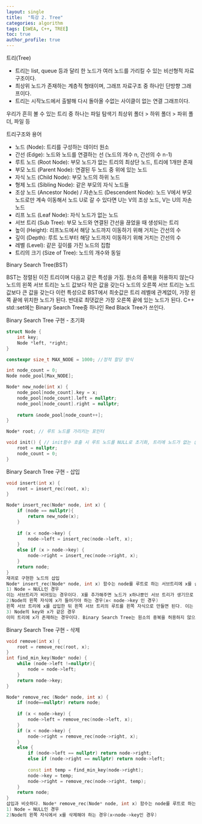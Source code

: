 ```yaml
---
layout: single
title:  "특강 2. Tree"
categories: algorithm
tags: [SWEA, C++, TREE]
toc: true
author_profile: true
---
```


트리(Tree)

- 트리는 list, queue 등과 달리 한 노드가 여러 노드를 가리킬 수 있는 비선형적 자료구조이다.
- 최상위 노드가 존재하는 계층적 형태이며, 그래프 자료구조 중 하나인 단방향 그래프이다.
- 트리는 시작노드에서 출발해 다시 돌아올 수없는 사이클이 없는 연결 그래프이다.

우리가 흔히 볼 수 있는 트리 중 하나는 파일 탐색기
최상위 폴더 > 하위 폴더 > 파위 폴더, 파일 등



트리구조와 용어

- 노드 (Node): 트리를 구성하는 데이터 원소
- 간선 (Edge): 노드와 노드를 연결하는 선 (노드의 개수 n, 간선의 수 n-1)
- 루트 노드 (Root Node): 부모 노드가 없는 트리의 최상단 노드, 트리에 1개만 존재
- 부모 노드 (Parent Node): 연결된 두 노드 중 위에 있는 노드
- 자식 노드 (Child Node): 부모 노드의 하위 노드
- 형제 노드 (Sibling Node): 같은 부모의 자식 노드들
- 조상 노드 (Ancestor Node) / 자손노드 (Descendent Node): 노드 V에서 부모 노드로만 계속 이동해서 노드 U로 갈 수 있다면 U는 V의 조상 노드, V는 U의 자손 노드
- 리프 노드 (Leaf Node): 자식 노드가 없는 노드
- 서브 트리 (Sub Tree): 부모 노드와 연결된 간선을 끊었을 때 생성되는 트리
- 높이 (Height): 리프노드에서 해당 노드까지 이동하기 위해 거치는 간선의 수
- 깊이 (Depth): 루트 노드부터 해당 노드까지 이동하기 위해 거치는 간선의 수
- 레벨 (Level): 같은 깊이를 가진 노드의 집합
- 트리의 크기 (Size of Tree): 노드의 개수와 동일

Binary Search Tree(BST)

BST는 정렬된 이진 트리이며 다음고 같은 특성을 가짐.
원소의 중복을 허용하지 않는다
노드의 왼쪽 서브 트리는 노드 값보다 작은 값을 갖는다
노드의 오른쪽 서브 트리는 노드 값보다 큰 값을 갖는다
이런 특성으로 BST에서 최솟값은 트리 레벨에 관계없이, 가장 왼쪽 끝에 위치한 노드가 된다.
반대로 최댓값은 가장 오른쪽 끝에 있는 노드가 된다.
C++ std::set에는 Binary Search Tree중 하나인 Red Black Tree가 쓰인다.

Binary Search Tree 구현 - 초기화

```c++
struct Node {
	int key;
	Node *left, *right;
}

constexpr size_t MAX_NODE = 1000; //정적 할당 방식

int node_count = 0;
Node node_pool[Max_NODE];

Node* new_node(int x) {
	node_pool[node_count].key = x;
	node_pool[node_count].left = nullptr;
	node_pool[node_count].right = nullptr;
	
	return &node_pool[node_count++];
}

Node* root; // 루트 노드를 가리키는 포인터

void init() { // init함수 호출 시 루트 노드를 NULL로 초기화, 트리에 노드가 없는 상태
	root = nullptr;
	node_count = 0;
}
```

Binary Search Tree 구현 - 삽입

```c++
void insert(int x) {
	root = insert_rec(root, x);
}

Node* insert_rec(Node* node, int x) {
	if (node == nullptr){
		return new_node(x);
	}
	
	if (x < node->key) {
		node->left = insert_rec(node->left, x);
	}
	else if (x > node->key) {
		node->right = insert_rec(node->right, x);
	}
	return node;
}
재귀로 구현한 노드의 삽입
Node* insert_rec(Node* node, int x) 함수는 node를 루트로 하는 서브트리에 x를 삽입한 다음 서브 트리의 루트를 리턴 하는 함수이다. 동작 과정케이스를 3개로 나눠서 이해해보자.
1) Node = NULL인 경우
이는 서브트리가 비어있는 경우이다. X를 추가해주면 노드가 x하나뿐인 서브 트리가 생기므로 x 노드를 만든 뒤 바로 리턴 해주면 된다.
2)Node의 왼쪽 자식에 x가 들어가야 하는 경우(x< node->key 인 경우)
왼쪽 서브 트리에 x를 삽입한 뒤 왼쪽 서브 트리의 루트를 왼쪽 자식으로 만들면 된다. 이는 insert_rec함수를 그대로 사용하여 재귀적으로 풀 수 있다. 자식의 서브트리에 노드를 삽입해도 루트는 변하지 않으므로 node를 그래도 리턴하면 된다. node의 오른쪽 자식에 x가 들어가야 하는 경우도 동일하다.
3) Node의 key와 x가 같은 경우
이미 트리에 x가 존재하는 경우이다. Binary Search Tree는 원소의 중복을 허용하지 않으므로 아무것도 하지않고 node를 그대로 리턴 한다.
```

Binary Search Tree 구현 - 삭제

```c++
void remove(int x) {
	root = remove_rec(root, x);
}
int find_min_key(Node* node) {
	while (node->left !=nullptr){
		node = node->left;
	}
	return node->key;
}

Node* remove_rec (Node* node, int x) {
	if (node==nullptr) return node;
	
	if (x < node->key) {
		node->left = remove_rec(node->left, x);
	}
	if (x < node->key) {
		node->right = remove_rec(node->right, x);
	}
	else {
		if (node->left == nullptr) return node->right;
		else if (node->right == nullptr) return node->left;
        
        const int temp = find_min_key(node->right);
        node->key = temp;
        node->right = remove_rec(node->right, temp);
	}
    return node;
}
삽입과 비슷하다. Node* remove_rec(Node* node, int x) 함수는 node를 루트로 하는 서브트리에 x를 삭제한 다음 서브트리의 루트를 리턴하는 함수이다. 역시 3가지 경우로 나눠서 이해해보자.
1) Node = NULL인 경우   
2)Node의 왼쪽 자식에서 x를 삭제해야 하는 경우(x<node->key인 경우)
```

